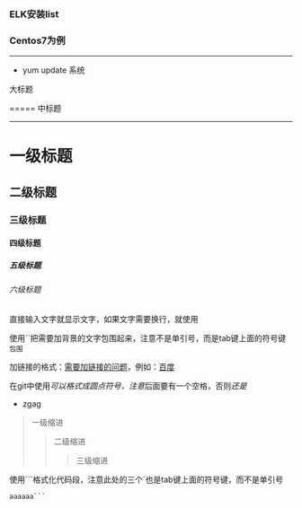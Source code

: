 ### ELK安装list

### Centos7为例

----------

* yum update 系统


大标题

=====
中标题

-----

# 一级标题  
## 二级标题  
### 三级标题  
#### 四级标题  
##### 五级标题  
###### 六级标题 

直接输入文字就显示文字，如果文字需要换行，就使用<br>

使用``把需要加背景的文字包围起来，注意不是单引号，而是tab键上面的符号键 `包围`

加链接的格式：[需要加链接的问题](文字的链接地址)，例如：[百度](http://www.baidu.com)

在git中使用*可以格式成圆点符号，注意*后面要有一个空格，否则*还是*
* zgag 

> 一级缩进
>> 二级缩进
>>> 三级缩进

使用```格式化代码段，注意此处的三个`也是tab键上面的符号键，而不是单引号

```cccc
aaaaaa```
